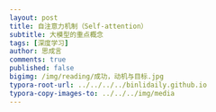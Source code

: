 ```yaml
---
layout: post
title: 自注意力机制（Self-attention）
subtitle: 大模型的重点概念
tags: [深度学习]
author: 思成言
comments: true
published: false
bigimg: /img/reading/成功，动机与目标.jpg
typora-root-url: ../../../../binlidaily.github.io
typora-copy-images-to: ../../../img/media
---
```


　　